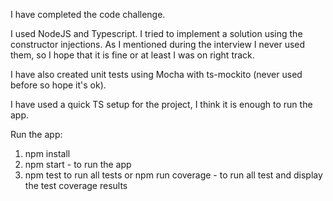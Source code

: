 I have completed the code challenge.

I used NodeJS and Typescript. I tried to implement a solution using the constructor injections. 
As I mentioned during the interview I never used them, so I hope that it is fine or at least I was on right track.

I have also created unit tests using Mocha with ts-mockito (never used before so hope it's ok).

I have used a quick TS setup for the project, I think it is enough to run the app.

Run the app: 
1) npm install
2) npm start - to run the app
3) npm test to run all tests or npm run coverage - to run all test and display the test coverage results
